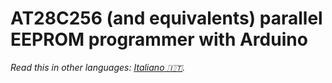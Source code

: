 # AT28C256 (and equivalents) parallel EEPROM programmer with Arduino

*Read this in other languages: [Italiano :it:](README.IT.md).*
